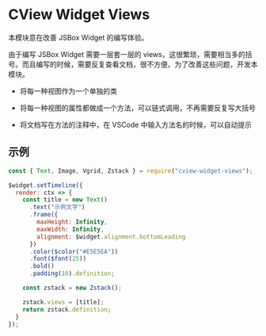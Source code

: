 # CView Widget Views

本模块意在改善 JSBox Widget 的编写体验。

由于编写 JSBox Widget 需要一层套一层的 views，这很繁琐，需要相当多的括号。而且编写的时候，需要反复查看文档，很不方便。为了改善这些问题，开发本模块。

- 将每一种视图作为一个单独的类

- 将每一种视图的属性都做成一个方法，可以链式调用，不再需要反复写大括号

- 将文档写在方法的注释中，在 VSCode 中输入方法名的时候，可以自动提示

## 示例

```js
const { Text, Image, Vgrid, Zstack } = require("cview-widget-views");

$widget.setTimeline({
  render: ctx => {
    const title = new Text()
      .text("示例文字")
      .frame({
        maxHeight: Infinity,
        maxWidth: Infinity,
        alignment: $widget.alignment.bottomLeading
      })
      .color($color("#E5E5EA"))
      .font($font(25))
      .bold()
      .padding(10).definition;

    const zstack = new Zstack();

    zstack.views = [title];
    return zstack.definition;
  }
});
```
